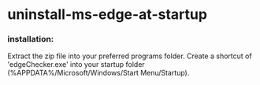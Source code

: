# uninstall-ms-edge-at-startup
### installation:  
Extract the zip file into your preferred programs folder. Create a shortcut of 'edgeChecker.exe' into your startup folder (%APPDATA%/Microsoft/Windows/Start Menu/Startup).
